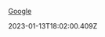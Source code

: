 <div class="content-section">
<div class="section-container" markdown="1">

[Google](https://google.com)
</div>
</div> 2023-01-13T18:02:00.409Z